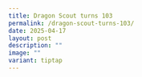 ```yaml
---
title: Dragon Scout turns 103
permalink: /dragon-scout-turns-103/
date: 2025-04-17
layout: post
description: ""
image: ""
variant: tiptap
---
```

